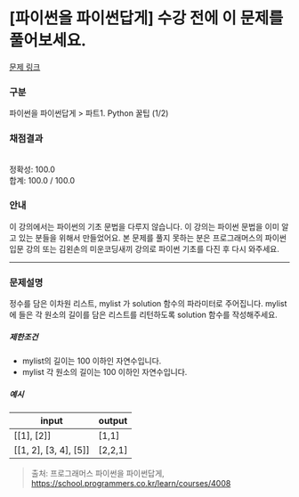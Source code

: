 # [파이썬을 파이썬답게] 수강 전에 이 문제를 풀어보세요.

[문제 링크](https://school.programmers.co.kr/learn/courses/4008/lessons/13254) 

### 구분

파이썬을 파이썬답게 > 파트1. Python 꿀팁 (1/2)

### 채점결과

<br/>정확성: 100.0<br/>합계: 100.0 / 100.0

### 안내

<p>이 강의에서는 파이썬의 기초 문법을 다루지 않습니다. 이 강의는 파이썬 문법을 이미 알고 있는 분들을 위해서 만들었어요. 본 문제를 풀지 못하는 분은 프로그래머스의 파이썬 입문 강의 또는 김왼손의 미운코딩새끼 강의로 파이썬 기초를 다진 후 다시 와주세요.</p>

<hr>

### 문제설명
<p>정수를 담은 이차원 리스트, mylist 가 solution 함수의 파라미터로 주어집니다. mylist에 들은 각 원소의 길이를 담은 리스트를 리턴하도록 solution 함수를 작성해주세요.</p>


<h5>제한조건</h5>

<ul>
<li>mylist의 길이는 100 이하인 자연수입니다.</li>
<li>mylist 각 원소의 길이는 100 이하인 자연수입니다.</li>
</ul>


<h5>예시</h5>
<table class="table">
        <thead><tr>
<th>input</th>
<th>output</th>
</tr>
</thead>
        <tbody><tr>
<td>[[1], [2]]</td>
<td>[1,1]</td>
</tr>
<tr>
<td>[[1, 2], [3, 4], [5]]</td>
<td>[2,2,1]</td>
</tr>
</tbody>
      </table>


> 출처: 프로그래머스 파이썬을 파이썬답게, https://school.programmers.co.kr/learn/courses/4008
